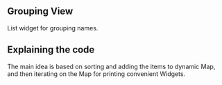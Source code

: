 ## Grouping View

List widget for grouping names.

## Explaining the code

The main idea is based on sorting and adding the items to dynamic Map,
and then iterating on the Map for printing convenient Widgets.

##
